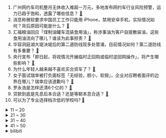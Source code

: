 1. 广州网约车司机整月无休收入难超一万元，多地发布网约车行业风险预警，运力已趋于饱和，透露了哪些信息？ [:link:](https://www.zhihu.com/question/661033260)
2. 消息称微软要求中国员工工作只能用 iPhone，禁用安卓手机，实际情况如何？背后原因可能是什么？ [:link:](https://www.zhihu.com/question/661075567)
3. 汇福粮油回应「煤制油罐车混装食用油」，称涉事油为客户自提散装油，这些食用油流向了哪儿？谁该为此事担责？ [:link:](https://www.zhihu.com/question/661061988)
4. 华容洞庭湖大堤决堤后的第二道防线现多处管涌，目前情况如何？第二道防线有多重要？ [:link:](https://www.zhihu.com/question/661038528)
5. 央行宣布「即日起，将视情况开展临时正回购或临时逆回购操作」，将产生哪些影响？ [:link:](https://www.zhihu.com/question/661025635)
6. 为什么年轻人越来越不喜欢买合资车了？ [:link:](https://www.zhihu.com/question/621599890)
7. 女子面试瑞幸被打负面标签「无经验，胆小，软弱」，企业对应聘者面评的边界在哪儿？瑞幸应该道歉吗？ [:link:](https://www.zhihu.com/question/661067275)
8. 罗永浩是怎样还清6个亿的？ [:link:](https://www.zhihu.com/question/498899490)
9. 贷款到底是先息后本合适？还是等额本息合适？ [:link:](https://www.zhihu.com/question/658819800)
10. 可以为了专业选择档次低的学校吗? [:link:](https://www.zhihu.com/question/660923906)
<details>
<summary>11 ~ 20</summary>

11. 三星电子遭遇超半个世纪最大规模有组织罢工，超 6500 人参加，发生了什么？ [:link:](https://www.zhihu.com/question/661058434)
12. 作家写作时想过放弃吗？ [:link:](https://www.zhihu.com/question/657223063)
13. 如何看待「向上管理」这一概念？职场新人是否应该学习并实践？ [:link:](https://www.zhihu.com/question/660814426)
14. 如何看待2024年7月9日A股市场行情？ [:link:](https://www.zhihu.com/question/661022172)
15. 夏天你们喜欢吃红薯还是红薯汤？ [:link:](https://www.zhihu.com/question/660466757)
16. 一直在纠结到底要不要选择复读？ [:link:](https://www.zhihu.com/question/660972575)
17. 有什么支撑你继续活下去的信念？ [:link:](https://www.zhihu.com/question/660849688)
18. 媒体报道有香港人去深圳买一周的菜，背后原因有哪些？这一现象反映了什么？ [:link:](https://www.zhihu.com/question/660993586)
19. 女子称养父去世堂哥要求继承房产，村支书「葬礼上堂哥摔盆，按民俗应由他继承」，如何从法律角度解读？ [:link:](https://www.zhihu.com/question/660966074)
20. 河南男子施救落水孩童被指「过于淡定」，男子回应「并非不急，是在等待救人时机」，如何评价他的做法？ [:link:](https://www.zhihu.com/question/660969168)
</details>
<details>
<summary>21 ~ 30</summary>

21. 为什么不能右侧超车，右侧超车有什么危险呢？ [:link:](https://www.zhihu.com/question/660449666)
22. 如何评价张静初？ [:link:](https://www.zhihu.com/question/25724128)
23. 如何看待小米手机中国区2024年二季度销量第二？ [:link:](https://www.zhihu.com/question/661058144)
24. 为什么渤海翻译为Bohai,而黄海翻译为 yellow sea？ [:link:](https://www.zhihu.com/question/660376011)
25. 湖南华容县团洲垸洞庭湖大堤决口完成封堵，封堵完成是否意味着抢险结束？封堵后里面的水该怎么排？ [:link:](https://www.zhihu.com/question/661086104)
26. 学心理学是否容易以己度人？ [:link:](https://www.zhihu.com/question/659781631)
27. 如何评价电视剧《长相思》第二季？ [:link:](https://www.zhihu.com/question/660918674)
28. 假如你中了500万，你会离职还是继续上班？ [:link:](https://www.zhihu.com/question/659420237)
29. 你的研究生导师是一个什么样的人？ [:link:](https://www.zhihu.com/question/489890918)
30. 怎么忘掉初恋放下执念？ [:link:](https://www.zhihu.com/question/660457818)
</details>
<details>
<summary>31 ~ 40</summary>

31. 肌肉量和力量之间有什么关系？肌肉量大代表力量也大吗？ [:link:](https://www.zhihu.com/question/658444894)
32. 刚入职的自动驾驶感知算法工程师不做端到端会被淘汰吗？ [:link:](https://www.zhihu.com/question/660848050)
33. 怎样看待有人说“我化妆只为了取悦自己”？ [:link:](https://www.zhihu.com/question/646926944)
34. 你觉得什么才叫遗憾？ [:link:](https://www.zhihu.com/question/660719306)
35. 职场中的人际关系和校园里的有哪些区别？ [:link:](https://www.zhihu.com/question/658445395)
36. WTT 球星挑战赛曼谷站男单决赛林高远 0-4 不敌张本智和无缘男单冠军，如何评价本场比赛双方表现？ [:link:](https://www.zhihu.com/question/660995507)
37. 如果你是《绝区零》的制作人，你会对当前版本做什么优化? [:link:](https://www.zhihu.com/question/660970249)
38. 如何评价《龙之家族》第二季第四集（S02E04）? [:link:](https://www.zhihu.com/question/661027689)
39. 应届生第一份工作，对工作氛围和领导作风不适应，应不应该离职? [:link:](https://www.zhihu.com/question/659703289)
40. 7 月 8 日河南郑州发布暴雨黄色预警，目前降雨和积水情况如何？造成此次强降水的原因是什么？ [:link:](https://www.zhihu.com/question/661023765)
</details>
<details>
<summary>41 ~ 50</summary>

41. 都在说人工智能会让人失业，但是会不会有另外一种更好的可能? [:link:](https://www.zhihu.com/question/660840392)
42. 有哪些学过的课文是在你长大以后才真正读懂的？ [:link:](https://www.zhihu.com/question/656811070)
43. 在英格兰当核心表现不佳，贝林厄姆是否被高估了？ [:link:](https://www.zhihu.com/question/660010230)
44. 调查人员称「北溪」管道袭击可能由与乌方有关人员长期策划，这意味着什么？事件真相到底如何？ [:link:](https://www.zhihu.com/question/661023540)
45. 庄子和老子谁的境界更高些？ [:link:](https://www.zhihu.com/question/390740960)
46. 在婚姻中，女生真的会因为有个不错的工作或收入，而有底气吗？ [:link:](https://www.zhihu.com/question/656052696)
47. 为什么在对待自己父母时，情绪总是容易控制不住呢？ [:link:](https://www.zhihu.com/question/660927571)
48. 如何看待2024年7月8日A股市场行情的走势? [:link:](https://www.zhihu.com/question/661033041)
49. 形容不思进取，不努力向上，类似而今讲的“躺平”的古诗句有没有？ [:link:](https://www.zhihu.com/question/660955086)
50. 《绝区零》的主角ID叫法厄同，有什么来源么？ [:link:](https://www.zhihu.com/question/660961891)
</details><details>
<summary>bilibili</summary>

</details>